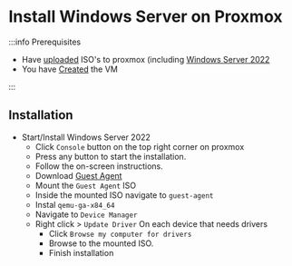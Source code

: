 # Install Windows Server on Proxmox

:::info Prerequisites

- Have [uploaded](./5-upload-iso.md) ISO's to proxmox (including [Windows Server 2022](https://www.microsoft.com/en-us/evalcenter/evaluate-windows-server-2022)
- You have [Created](./6-create-windows-vm.md) the VM

:::

## Installation

- Start/Install Windows Server 2022
  - Click `Console` button on the top right corner on proxmox
  - Press any button to start the installation.
  - Follow the on-screen instructions.
  - Download [Guest Agent](https://fedorapeople.org/groups/virt/virtio-win/direct-downloads/latest-virtio/virtio-win.iso)
  - Mount the `Guest Agent` ISO
  - Inside the mounted ISO navigate to `guest-agent`
  - Instal `qemu-ga-x84_64`
  - Navigate to `Device Manager`
  - Right click > `Update Driver` On each device that needs drivers
    - Click `Browse my computer for drivers`
    - Browse to the mounted ISO.
    - Finish installation
